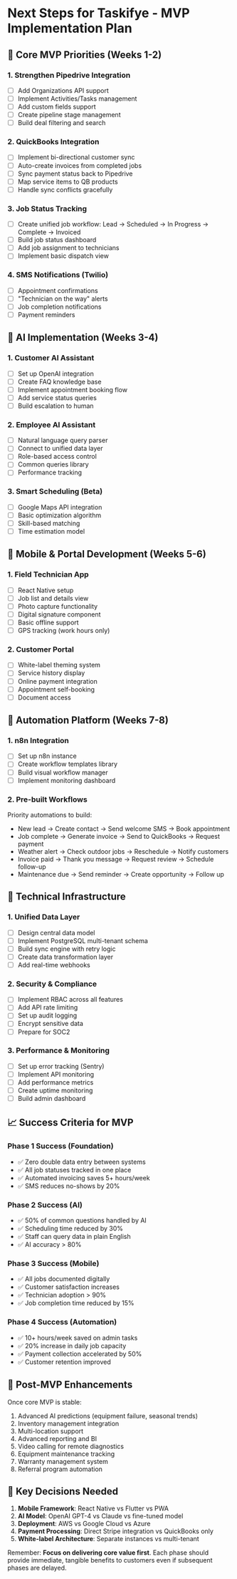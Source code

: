 # Next Steps for Taskifye - MVP Implementation Plan

## 🎯 Core MVP Priorities (Weeks 1-2)

### 1. **Strengthen Pipedrive Integration**
- [ ] Add Organizations API support
- [ ] Implement Activities/Tasks management
- [ ] Add custom fields support
- [ ] Create pipeline stage management
- [ ] Build deal filtering and search

### 2. **QuickBooks Integration**
- [ ] Implement bi-directional customer sync
- [ ] Auto-create invoices from completed jobs
- [ ] Sync payment status back to Pipedrive
- [ ] Map service items to QB products
- [ ] Handle sync conflicts gracefully

### 3. **Job Status Tracking**
- [ ] Create unified job workflow: Lead → Scheduled → In Progress → Complete → Invoiced
- [ ] Build job status dashboard
- [ ] Add job assignment to technicians
- [ ] Implement basic dispatch view

### 4. **SMS Notifications (Twilio)**
- [ ] Appointment confirmations
- [ ] "Technician on the way" alerts
- [ ] Job completion notifications
- [ ] Payment reminders

## 🤖 AI Implementation (Weeks 3-4)

### 1. **Customer AI Assistant**
- [ ] Set up OpenAI integration
- [ ] Create FAQ knowledge base
- [ ] Implement appointment booking flow
- [ ] Add service status queries
- [ ] Build escalation to human

### 2. **Employee AI Assistant**
- [ ] Natural language query parser
- [ ] Connect to unified data layer
- [ ] Role-based access control
- [ ] Common queries library
- [ ] Performance tracking

### 3. **Smart Scheduling (Beta)**
- [ ] Google Maps API integration
- [ ] Basic optimization algorithm
- [ ] Skill-based matching
- [ ] Time estimation model

## 📱 Mobile & Portal Development (Weeks 5-6)

### 1. **Field Technician App**
- [ ] React Native setup
- [ ] Job list and details view
- [ ] Photo capture functionality
- [ ] Digital signature component
- [ ] Basic offline support
- [ ] GPS tracking (work hours only)

### 2. **Customer Portal**
- [ ] White-label theming system
- [ ] Service history display
- [ ] Online payment integration
- [ ] Appointment self-booking
- [ ] Document access

## 🔧 Automation Platform (Weeks 7-8)

### 1. **n8n Integration**
- [ ] Set up n8n instance
- [ ] Create workflow templates library
- [ ] Build visual workflow manager
- [ ] Implement monitoring dashboard

### 2. **Pre-built Workflows**
Priority automations to build:
- New lead → Create contact → Send welcome SMS → Book appointment
- Job complete → Generate invoice → Send to QuickBooks → Request payment
- Weather alert → Check outdoor jobs → Reschedule → Notify customers
- Invoice paid → Thank you message → Request review → Schedule follow-up
- Maintenance due → Send reminder → Create opportunity → Follow up

## 🚀 Technical Infrastructure

### 1. **Unified Data Layer**
- [ ] Design central data model
- [ ] Implement PostgreSQL multi-tenant schema
- [ ] Build sync engine with retry logic
- [ ] Create data transformation layer
- [ ] Add real-time webhooks

### 2. **Security & Compliance**
- [ ] Implement RBAC across all features
- [ ] Add API rate limiting
- [ ] Set up audit logging
- [ ] Encrypt sensitive data
- [ ] Prepare for SOC2

### 3. **Performance & Monitoring**
- [ ] Set up error tracking (Sentry)
- [ ] Implement API monitoring
- [ ] Add performance metrics
- [ ] Create uptime monitoring
- [ ] Build admin dashboard

## 📈 Success Criteria for MVP

### Phase 1 Success (Foundation)
- ✅ Zero double data entry between systems
- ✅ All job statuses tracked in one place
- ✅ Automated invoicing saves 5+ hours/week
- ✅ SMS reduces no-shows by 20%

### Phase 2 Success (AI)
- ✅ 50% of common questions handled by AI
- ✅ Scheduling time reduced by 30%
- ✅ Staff can query data in plain English
- ✅ AI accuracy > 80%

### Phase 3 Success (Mobile)
- ✅ All jobs documented digitally
- ✅ Customer satisfaction increases
- ✅ Technician adoption > 90%
- ✅ Job completion time reduced by 15%

### Phase 4 Success (Automation)
- ✅ 10+ hours/week saved on admin tasks
- ✅ 20% increase in daily job capacity
- ✅ Payment collection accelerated by 50%
- ✅ Customer retention improved

## 🎯 Post-MVP Enhancements

Once core MVP is stable:
1. Advanced AI predictions (equipment failure, seasonal trends)
2. Inventory management integration
3. Multi-location support
4. Advanced reporting and BI
5. Video calling for remote diagnostics
6. Equipment maintenance tracking
7. Warranty management system
8. Referral program automation

## 🔑 Key Decisions Needed

1. **Mobile Framework**: React Native vs Flutter vs PWA
2. **AI Model**: OpenAI GPT-4 vs Claude vs fine-tuned model
3. **Deployment**: AWS vs Google Cloud vs Azure
4. **Payment Processing**: Direct Stripe integration vs QuickBooks only
5. **White-label Architecture**: Separate instances vs multi-tenant

Remember: **Focus on delivering core value first**. Each phase should provide immediate, tangible benefits to customers even if subsequent phases are delayed.